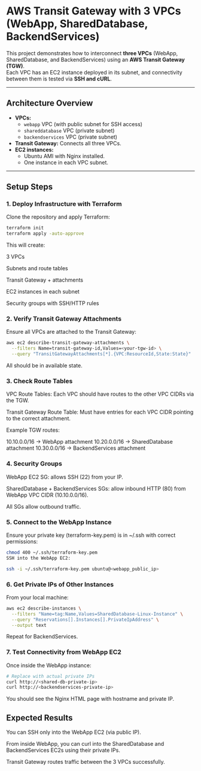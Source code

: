 # AWS Transit Gateway with 3 VPCs (WebApp, SharedDatabase, BackendServices)

This project demonstrates how to interconnect **three VPCs** (WebApp, SharedDatabase, and BackendServices) using an **AWS Transit Gateway (TGW)**.  
Each VPC has an EC2 instance deployed in its subnet, and connectivity between them is tested via **SSH and cURL**.

---

##  Architecture Overview
- **VPCs:**
  - `webapp` VPC (with public subnet for SSH access)  
  - `shareddatabase` VPC (private subnet)  
  - `backendservices` VPC (private subnet)  
- **Transit Gateway:** Connects all three VPCs.  
- **EC2 instances:**
  - Ubuntu AMI with Nginx installed.  
  - One instance in each VPC subnet.  

---

##  Setup Steps

### 1. Deploy Infrastructure with Terraform
Clone the repository and apply Terraform:

```bash
terraform init
terraform apply -auto-approve
```
This will create:

3 VPCs

Subnets and route tables

Transit Gateway + attachments

EC2 instances in each subnet

Security groups with SSH/HTTP rules

### 2. Verify Transit Gateway Attachments
Ensure all VPCs are attached to the Transit Gateway:

```bash
aws ec2 describe-transit-gateway-attachments \
  --filters Name=transit-gateway-id,Values=<your-tgw-id> \
  --query "TransitGatewayAttachments[*].{VPC:ResourceId,State:State}"
```
All should be in available state.

### 3. Check Route Tables
VPC Route Tables: Each VPC should have routes to the other VPC CIDRs via the TGW.

Transit Gateway Route Table: Must have entries for each VPC CIDR pointing to the correct attachment.

Example TGW routes:

10.10.0.0/16 → WebApp attachment
10.20.0.0/16 → SharedDatabase attachment
10.30.0.0/16 → BackendServices attachment
### 4. Security Groups
WebApp EC2 SG: allows SSH (22) from your IP.

SharedDatabase + BackendServices SGs: allow inbound HTTP (80) from WebApp VPC CIDR (10.10.0.0/16).

All SGs allow outbound traffic.

### 5. Connect to the WebApp Instance
Ensure your private key (terraform-key.pem) is in ~/.ssh with correct permissions:

```bash
chmod 400 ~/.ssh/terraform-key.pem
SSH into the WebApp EC2:
```

```bash
ssh -i ~/.ssh/terraform-key.pem ubuntu@<webapp_public_ip>
```
### 6. Get Private IPs of Other Instances
From your local machine:
```bash
aws ec2 describe-instances \
  --filters "Name=tag:Name,Values=SharedDatabase-Linux-Instance" \
  --query "Reservations[].Instances[].PrivateIpAddress" \
  --output text
```
Repeat for BackendServices.

### 7. Test Connectivity from WebApp EC2
Once inside the WebApp instance:

```bash
# Replace with actual private IPs
curl http://<shared-db-private-ip>
curl http://<backendservices-private-ip>
```
You should see the Nginx HTML page with hostname and private IP.

## Expected Results
You can SSH only into the WebApp EC2 (via public IP).

From inside WebApp, you can curl into the SharedDatabase and BackendServices EC2s using their private IPs.

Transit Gateway routes traffic between the 3 VPCs successfully.